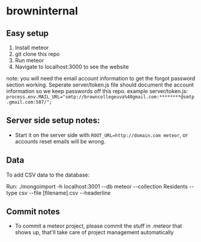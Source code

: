 browninternal
=============

## Easy setup

1. Install meteor
2. git clone this repo
3. Run meteor
4. Navigate to localhost:3000 to see the website

note: you will need the email account information to get the forgot password section working.
Seperate server/token.js file should document the account information so we keep passwords off this repo.
example server/token.js:
  `process.env.MAIL_URL="smtp://browncollegeuva%40gmail.com:********@smtp.gmail.com:587/";`

## Server side setup notes:

- Start it on the server side with `ROOT_URL=http://domain.com meteor`, or accounts reset emails will be wrong.

## Data

To add CSV data to the database:

Run: ./mongoimport -h localhost:3001 --db meteor --collection Residents --type csv --file [filename].csv --headerline

## Commit notes

- To commit a meteor project, please commit the stuff in .meteor that shows up, that'll take care of project management automatically
